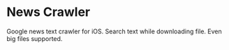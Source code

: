 # News Crawler

Google news text crawler for iOS.
Search text while downloading file.
Even big files supported.